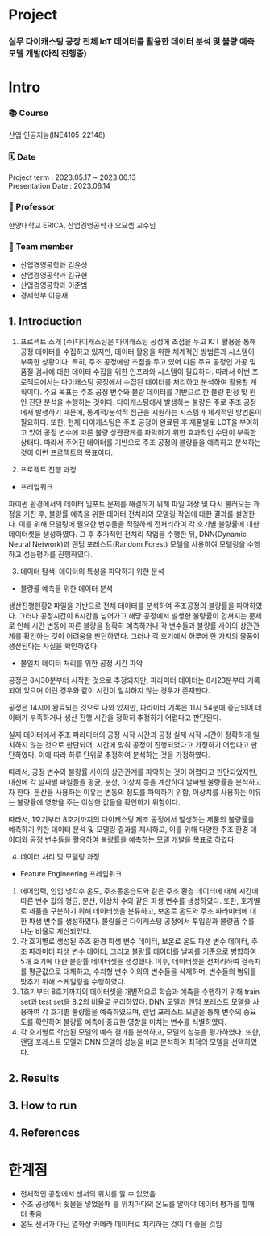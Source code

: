 # Project
### 실무 다이캐스팅 공장 전체 IoT 데이터를 활용한 데이터 분석 및 불량 예측 모델 개발(아직 진행중)

# Intro 
### 📚 Course
산업 인공지능(INE4105-22148) </br>
### 🗓️ Date 
Project term : 2023.05.17 ~ 2023.06.13 </br>
Presentation Date : 2023.06.14 </br>
### :man: Professor 
  한양대학교 ERICA, 산업경영공학과 오요셉 교수님 
### 👥 Team member 
  * 산업경영공학과 김윤성
  * 산업경영공학과 김규현
  * 산업경영공학과 이준범
  * 경제학부 이승재

## 1.  Introduction
1.	프로젝트 소개
(주)다이캐스팅은 다이캐스팅 공정에 초점을 두고 ICT 활용을 통해 공정 데이터를 수집하고 있지만, 데이터 활용을 위한 체계적인 방법론과 시스템이 부족한 상황이다. 특히, 주조 공정에만 초점을 두고 있어 다른 주요 공정인 가공 및 품질 검사에 대한 데이터 수집을 위한 인프라와 시스템이 필요하다. 따라서 이번 프로젝트에서는 다이캐스팅 공정에서 수집된 데이터를 처리하고 분석하여 활용할 계획이다. 주요 목표는 주조 공정 변수와 불량 데이터를 기반으로 한 불량 판정 및 원인 진단 분석을 수행하는 것이다. 다이캐스팅에서 발생하는 불량은 주로 주조 공정에서 발생하기 때문에, 통계적/분석적 접근을 지원하는 시스템과 체계적인 방법론이 필요하다. 또한, 현재 다이캐스팅은 주조 공정이 완료된 후 제품별로 LOT을 부여하고 있어 공정 변수에 따른 불량 상관관계를 파악하기 위한 효과적인 수단이 부족한 상태다. 따라서 주어진 데이터를 기반으로 주조 공정의 불량률을 예측하고 분석하는 것이 이번 프로젝트의 목표이다.

2.	프로젝트 진행 과정
-	프레임워크
 
파이썬 환경에서의 데이터 임포트 문제를 해결하기 위해 파일 저장 및 다시 불러오는 과정을 거친 후, 불량률 예측을 위한 데이터 전처리와 모델링 작업에 대한 결과를 설명한다. 이를 위해 모델링에 필요한 변수들을 적절하게 전처리하여 각 호기별 불량률에 대한 데이터셋을 생성하였다. 그 후 추가적인 전처리 작업을 수행한 뒤, DNN(Dynamic Neural Network)과 랜덤 포레스트(Random Forest) 모델을 사용하여 모델링을 수행하고 성능평가를 진행하였다.

3.	데이터 탐색: 데이터의 특성을 파악하기 위한 분석
-	불량률 예측을 위한 데이터 분석
 
생산진행현황2 파일을 기반으로 전체 데이터를 분석하여 주조공정의 불량률을 파악하였다. 그러나 공정시간이 6시간을 넘어가고 해당 공정에서 발생한 불량률이 합쳐지는 문제로 인해 시간 변동에 따른 불량을 정확히 예측하거나 각 변수들과 불량률 사이의 상관관계를 확인하는 것이 어려움을 판단하였다. 그러나 각 호기에서 하루에 한 가지의 물품이 생산된다는 사실을 확인하였다.
-	불일치 데이터 처리를 위한 공정 시간 파악
 

공정은 8시30분부터 시작한 것으로 추정되지만, 파라미터 데이터는 8시23분부터 기록되어 있으며 이런 경우와 같이 시간이 일치하지 않는 경우가 존재한다.

 

공정은 14시에 완료되는 것으로 나와 있지만, 파라미터 기록은 11시 54분에 중단되어 데이터가 부족하거나 생산 진행 시간을 정확히 추정하기 어렵다고 판단된다.

실제 데이터에서 주조 파라미터의 공정 시작 시간과 공정 실제 시작 시간이 정확하게 일치하지 않는 것으로 판단되어, 시간에 맞춰 공정이 진행되었다고 가정하기 어렵다고 판단하였다. 이에 따라 하루 단위로 추정하여 분석하는 것을 가정하였다.

따라서, 공정 변수와 불량률 사이의 상관관계를 파악하는 것이 어렵다고 판단되었지만, 대신에 각 날짜별 파일들을 평균, 분산, 이상치 등을 계산하여 날짜별 불량률을 분석하고자 한다. 분산을 사용하는 이유는 변동의 정도를 파악하기 위함, 이상치를 사용하는 이유는 불량률에 영향을 주는 이상한 값들을 확인하기 위함이다.

따라서, 1호기부터 8호기까지의 다이캐스팅 제조 공정에서 발생하는 제품의 불량률을 예측하기 위한 데이터 분석 및 모델링 결과를 제시하고, 이를 위해 다양한 주조 환경 데이터와 공정 변수들을 활용하여 불량률을 예측하는 모델 개발을 목표로 하였다.

4.	데이터 처리 및 모델링 과정
-	Feature Engineering 프레임워크
 

1)	에어압력, 인입 냉각수 온도, 주조동온습도와 같은 주조 환경 데이터에 대해 시간에 따른 변수 값의 평균, 분산, 이상치 수와 같은 파생 변수를 생성하였다. 또한, 호기별로 제품을 구분하기 위해 데이터셋을 분류하고, 보온로 온도와 주조 파라미터에 대한 파생 변수를 생성하였다. 불량률은 다이캐스팅 공정에서 투입량과 불량품 수를 나눈 비율로 계산되었다.
2)	각 호기별로 생성된 주조 환경 파생 변수 데이터, 보온로 온도 파생 변수 데이터, 주조 파라미터 파생 변수 데이터, 그리고 불량률 데이터를 날짜를 기준으로 병합하여 5개 호기에 대한 불량률 데이터셋을 생성했다. 이후, 데이터셋을 전처리하여 결측치를 평균값으로 대체하고, 수치형 변수 이외의 변수들을 삭제하며, 변수들의 범위를 맞추기 위해 스케일링을 수행하였다.
3)	1호기부터 8호기까지의 데이터셋을 개별적으로 학습과 예측을 수행하기 위해 train set과 test set을 8:2의 비율로 분리하였다. DNN 모델과 랜덤 포레스트 모델을 사용하여 각 호기별 불량률을 예측하였으며, 랜덤 포레스트 모델을 통해 변수의 중요도를 확인하여 불량률 예측에 중요한 영향을 미치는 변수를 식별하였다.
4)	각 호기별로 학습된 모델의 예측 결과를 분석하고, 모델의 성능을 평가하였다. 또한, 랜덤 포레스트 모델과 DNN 모델의 성능을 비교 분석하여 최적의 모델을 선택하였다.



## 2.	Results 

## 3.	How to run 

## 4. References


# 한계점
- 전체적인 공정에서 센서의 위치를 알 수 없었음
- 주조 공정에서 쇳물을 넣었을때 틀 위치마다의 온도를 알아야 데이터 평가를 할때 더 좋음
- 온도 센서가 아닌 열화상 카메라 데이터로 처리하는 것이 더 좋을 것임
